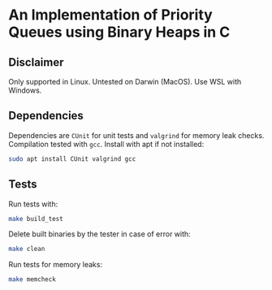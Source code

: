 # An Implementation of Priority Queues using Binary Heaps in C

## Disclaimer

Only supported in Linux. Untested on Darwin (MacOS). Use WSL with Windows.

## Dependencies

Dependencies are `CUnit` for unit tests and `valgrind` for memory leak checks. Compilation tested with `gcc`. Install with apt if not installed:

```bash
sudo apt install CUnit valgrind gcc
```

## Tests

Run tests with:

```bash
make build_test
```

Delete built binaries by the tester in case of error with:

```bash
make clean
```

Run tests for memory leaks:

```bash
make memcheck
```